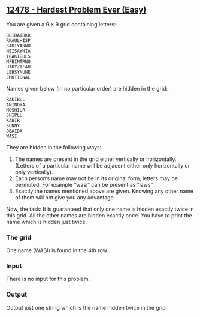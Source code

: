 ## [12478 - Hardest Problem Ever (Easy)](https://uva.onlinejudge.org/index.php?option=com_onlinejudge&Itemid=8&category=279&page=show_problem&problem=3922)

You are given a 9 × 9 grid containing letters:
```
OBIDAIBKR
RKAULHISP
SADIYANNO
HEISAWHIA
IRAKIBULS
MFBINTRNO
UTOYZIFAH
LEBSYNUNE
EMOTIONAL
```

Names given below (in no particular order) are hidden in the grid:
```
RAKIBUL
ANINDYA
MOSHIUR
SHIPLU
KABIR
SUNNY
OBAIDA
WASI
```

They are hidden in the following ways:

1. The names are present in the grid either vertically or horizontally. (Letters of a particular name will be adjacent either only horizontally or only vertically).
2. Each person’s name may not be in its original form, letters may be permuted. For example “wasi” can be present as “iaws”.
3. Exactly the names mentioned above are given. Knowing any other name of them will not give you any advantage.

Now, the task: It is guaranteed that only one name is hidden exactly twice in this grid. All the
other names are hidden exactly once. You have to print the name which is hidden just twice.

### The grid


One name (WASI) is found in the 4th row.

### Input

There is no input for this problem.

### Output

Output just one string which is the name hidden twice in the grid
